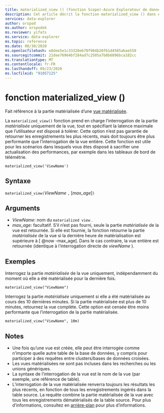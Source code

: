 ```yaml
---
title: materialized_view () (fonction Scope)-Azure Explorateur de données
description: Cet article décrit la fonction materialized_view () dans Azure Explorateur de données.
services: data-explorer
author: orspod
ms.author: orspodek
ms.reviewer: yifats
ms.service: data-explorer
ms.topic: reference
ms.date: 08/30/2020
ms.openlocfilehash: e8dee5e1c33328eb70f984b20f61d4585abae550
ms.sourcegitcommit: 21dee76964bf284ad7c2505a7b0b6896bca182cc
ms.translationtype: MT
ms.contentlocale: fr-FR
ms.lasthandoff: 09/23/2020
ms.locfileid: "91057125"
---
```

# <a name="materialized_view-function"></a>fonction materialized_view ()

Fait référence à la partie matérialisée d’une [vue matérialisée](../management/materialized-views/materialized-view-overview.md). 

La `materialized_view()` fonction prend en charge l’interrogation de la partie *matérialisée* uniquement de la vue, tout en spécifiant la latence maximale que l’utilisateur est disposé à tolérer. Cette option n’est pas garantie de retourner les enregistrements les plus récents, mais doit toujours être plus performante que l’interrogation de la vue entière. Cette fonction est utile pour les scénarios dans lesquels vous êtes disposé à sacrifier une actualisation des performances, par exemple dans les tableaux de bord de télémétrie.

<!--- csl --->
```
materialized_view('ViewName')
```

## <a name="syntax"></a>Syntaxe

`materialized_view(`*ViewName* `,` [*max_age*]`)`

## <a name="arguments"></a>Arguments

* *ViewName*: nom du `materialized view` .
* *max_age*: facultatif. S’il n’est pas fourni, seule la partie *matérialisée* de la vue est retournée. Si elle est fournie, la fonction retourne la partie _matérialisée_ de la vue si la dernière heure de matérialisation est supérieure à [ @now -max_age]. Dans le cas contraire, la vue entière est retournée (identique à l’interrogation directe de *viewName* ). 

## <a name="examples"></a>Exemples

Interrogez la partie *matérialisée* de la vue uniquement, indépendamment du moment où elle a été matérialisée pour la dernière fois.

<!-- csl -->
```
materialized_view("ViewName")
```

Interrogez la partie *matérialisée* uniquement si elle a été matérialisée au cours des 10 dernières minutes. Si la partie matérialisée est plus de 10 minutes, retournez la vue complète. Cette option est censée être moins performante que l’interrogation de la partie matérialisée.

<!-- csl -->
```
materialized_view("ViewName", 10m)
```

## <a name="notes"></a>Notes

* Une fois qu’une vue est créée, elle peut être interrogée comme n’importe quelle autre table de la base de données, y compris pour participer à des requêtes entre clusters/bases de données croisées.
* Les vues matérialisées ne sont pas incluses dans les recherches ou les unions génériques.
* La syntaxe de l’interrogation de la vue est le nom de la vue (par exemple, une référence de table).
* L’interrogation de la vue matérialisée renverra toujours les résultats les plus récents, en fonction de tous les enregistrements ingérés dans la table source. La requête combine la partie matérialisée de la vue avec tous les enregistrements dématérialisés de la table source. Pour plus d’informations, consultez en [arrière-plan](../management/materialized-views/materialized-view-overview.md#how-materialized-views-work) pour plus d’informations.
